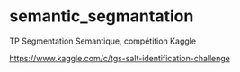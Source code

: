 # semantic_segmantation

TP Segmentation Semantique, compétition Kaggle

https://www.kaggle.com/c/tgs-salt-identification-challenge
